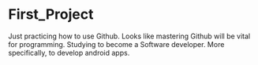 # First_Project
Just practicing how to use Github.
Looks like mastering Github will be vital for programming.
Studying to become a Software developer.
More specifically, to develop android apps.
